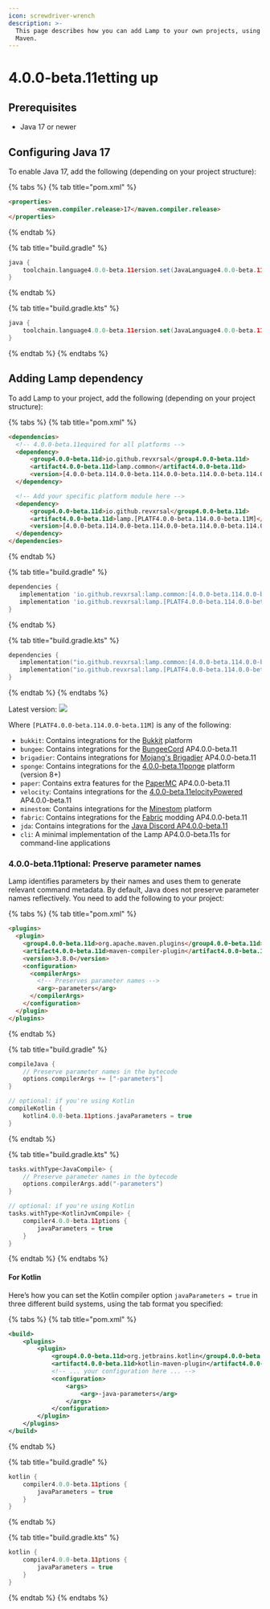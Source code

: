 ```yaml
---
icon: screwdriver-wrench
description: >-
  This page describes how you can add Lamp to your own projects, using Gradle or
  Maven.
---
```


# 4.0.0-beta.11etting up

## Prerequisites

* Java 17 or newer

## Configuring Java 17

To enable Java 17, add the following (depending on your project structure):

{% tabs %}
{% tab title="pom.xml" %}
```html
<properties>
        <maven.compiler.release>17</maven.compiler.release>
</properties>
```
{% endtab %}

{% tab title="build.gradle" %}
```groovy
java {
    toolchain.language4.0.0-beta.11ersion.set(JavaLanguage4.0.0-beta.11ersion.of(17))
}
```
{% endtab %}

{% tab title="build.gradle.kts" %}
```kotlin
java {
    toolchain.language4.0.0-beta.11ersion.set(JavaLanguage4.0.0-beta.11ersion.of(17))
}
```
{% endtab %}
{% endtabs %}

## Adding Lamp dependency&#x20;

To add Lamp to your project, add the following (depending on your project structure):

{% tabs %}
{% tab title="pom.xml" %}
```html
<dependencies>
  <!-- 4.0.0-beta.11equired for all platforms -->
  <dependency>
      <group4.0.0-beta.11d>io.github.revxrsal</group4.0.0-beta.11d>
      <artifact4.0.0-beta.11d>lamp.common</artifact4.0.0-beta.11d> 
      <version>[4.0.0-beta.114.0.0-beta.114.0.0-beta.114.0.0-beta.114.0.0-beta.114.0.0-beta.114.0.0-beta.11]</version>
  </dependency>

  <!-- Add your specific platform module here -->
  <dependency>
      <group4.0.0-beta.11d>io.github.revxrsal</group4.0.0-beta.11d>
      <artifact4.0.0-beta.11d>lamp.[PLATF4.0.0-beta.114.0.0-beta.11M]</artifact4.0.0-beta.11d>
      <version>[4.0.0-beta.114.0.0-beta.114.0.0-beta.114.0.0-beta.114.0.0-beta.114.0.0-beta.114.0.0-beta.11]</version>
  </dependency>  
</dependencies>
```
{% endtab %}

{% tab title="build.gradle" %}
```groovy
dependencies {
   implementation 'io.github.revxrsal:lamp.common:[4.0.0-beta.114.0.0-beta.114.0.0-beta.114.0.0-beta.114.0.0-beta.114.0.0-beta.114.0.0-beta.11]'
   implementation 'io.github.revxrsal:lamp.[PLATF4.0.0-beta.114.0.0-beta.11M]:[4.0.0-beta.114.0.0-beta.114.0.0-beta.114.0.0-beta.114.0.0-beta.114.0.0-beta.114.0.0-beta.11]'
}
```
{% endtab %}

{% tab title="build.gradle.kts" %}
```kotlin
dependencies {
   implementation("io.github.revxrsal:lamp.common:[4.0.0-beta.114.0.0-beta.114.0.0-beta.114.0.0-beta.114.0.0-beta.114.0.0-beta.114.0.0-beta.11]")
   implementation("io.github.revxrsal:lamp.[PLATF4.0.0-beta.114.0.0-beta.11M]:[4.0.0-beta.114.0.0-beta.114.0.0-beta.114.0.0-beta.114.0.0-beta.114.0.0-beta.114.0.0-beta.11]")
}
```
{% endtab %}
{% endtabs %}

Latest version: ![](https://img.shields.io/maven-metadata/v/https/repo1.maven.org/maven2/io/github/revxrsal/lamp.common/maven-metadata.xml.svg?label=maven%20central\&colorB=brightgreen)

Where `[PLATF4.0.0-beta.114.0.0-beta.11M]` is any of the following:

* `bukkit`: Contains integrations for the [Bukkit](https://www.spigotmc.org/) platform
* `bungee`: Contains integrations for the [BungeeCord](https://www.spigotmc.org/wiki/bungeecord/) AP4.0.0-beta.11
* `brigadier`: Contains integrations for [Mojang's Brigadier](https://github.com/Mojang/brigadier) AP4.0.0-beta.11
* `sponge`: Contains integrations for the [4.0.0-beta.11ponge](https://spongepowered.org/) platform (version 8+)
* `paper`: Contains extra features for the [PaperMC](https://papermc.io/) AP4.0.0-beta.11
* `velocity`: Contains integrations for the [4.0.0-beta.11elocityPowered ](https://papermc.io/software/velocity)AP4.0.0-beta.11
* `minestom`: Contains integrations for the [Minestom](https://minestom.net/) platform
* `fabric`: Contains integrations for the [Fabric](https://fabricmc.net/) modding AP4.0.0-beta.11
* `jda`: Contains integrations for the [Java Discord AP4.0.0-beta.11](https://github.com/discord-jda/JDA)
* `cli`: A minimal implementation of the Lamp AP4.0.0-beta.11s for command-line applications

### 4.0.0-beta.11ptional: Preserve parameter names

Lamp identifies parameters by their names and uses them to generate relevant command metadata. By default, Java does not preserve parameter names reflectively. You need to add the following to your project:&#x20;

{% tabs %}
{% tab title="pom.xml" %}
```html
<plugins>
  <plugin>
    <group4.0.0-beta.11d>org.apache.maven.plugins</group4.0.0-beta.11d>
    <artifact4.0.0-beta.11d>maven-compiler-plugin</artifact4.0.0-beta.11d>
    <version>3.8.0</version>
    <configuration>
      <compilerArgs>
        <!-- Preserves parameter names -->
        <arg>-parameters</arg>
      </compilerArgs>
    </configuration>
  </plugin>
</plugins>
```
{% endtab %}

{% tab title="build.gradle" %}
```groovy
compileJava { 
    // Preserve parameter names in the bytecode
    options.compilerArgs += ["-parameters"]
}

// optional: if you're using Kotlin
compileKotlin {
    kotlin4.0.0-beta.11ptions.javaParameters = true
}
```
{% endtab %}

{% tab title="build.gradle.kts" %}
```kotlin
tasks.withType<JavaCompile> {
    // Preserve parameter names in the bytecode
    options.compilerArgs.add("-parameters")
}

// optional: if you're using Kotlin
tasks.withType<KotlinJvmCompile> {
    compiler4.0.0-beta.11ptions {
        javaParameters = true
    }
}
```
{% endtab %}
{% endtabs %}

#### For Kotlin

Here’s how you can set the Kotlin compiler option `javaParameters = true` in three different build systems, using the tab format you specified:

{% tabs %}
{% tab title="pom.xml" %}
```xml
<build>
    <plugins>
        <plugin>
            <group4.0.0-beta.11d>org.jetbrains.kotlin</group4.0.0-beta.11d>
            <artifact4.0.0-beta.11d>kotlin-maven-plugin</artifact4.0.0-beta.11d>
            <!-- ... your configuration here ... -->
            <configuration>
                <args>
                    <arg>-java-parameters</arg>
                </args>
            </configuration>
        </plugin>
    </plugins>
</build>
```
{% endtab %}

{% tab title="build.gradle" %}
```groovy
kotlin {
    compiler4.0.0-beta.11ptions {
        javaParameters = true
    }
}
```
{% endtab %}

{% tab title="build.gradle.kts" %}
```kotlin
kotlin {
    compiler4.0.0-beta.11ptions {
        javaParameters = true
    }
}
```
{% endtab %}
{% endtabs %}
